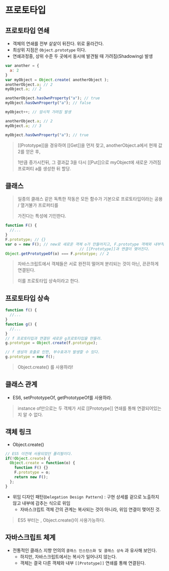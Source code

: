 # 프로토타입

## 프로토타입 연쇄

- 객체의 연쇄를 전부 샅샅이 뒤진다. 위로 올라간다.
- 최상위 지점은 `Object.prototype` 이다.
- 연쇄과정중, 상위 수준 두 곳에서 동시에 발견될 때 가려짐(Shadowing) 발생

```javascript
var another = {
  a: 2
}
var myObject = Object.create( anotherObject );
anotherObject.a; // 2
myObject.a; // 2

anotherObject.hasOwnProperty("a"); // true
myObject.hasOwnProperty("a"); // false

myObject++; // 암시적 가려짐 발생

anotherObject.a; // 2
myObject.a; // 3

myObject.hasOwnProperty("a"); // true
```

> [[Prototype]]을 경유하여 [[Get]]을 먼저 찾고, anotherObject.a에서 현재 값 2를 얻은 후,
>
> 1만큼 증가시킨뒤, 그 결과값 3을 다시 [[Put]]으로 myObject에 새로운 가려짐 프로퍼티 a를 생성한 뒤 할당.



## 클래스

> 일종의 클래스 같은 독특한 작동은 모든 함수가 기본으로 프로토타입이라는 공용 / 열거불가 프로퍼티를
>
> 가진다는 특성에 기인한다.

```javascript
function F() {
  //...
}
F.prototype; // {}
var o = new F(); // new로 새로운 객체 o가 만들어지고, F.prototype 객체와 내부적으로
								 // [[Prototype]]과 연결이 맺어진다.
Object.getPrototypeOf(o) === F.prototype; // 2
```

> 자바스크립트에서 객체들은 서로 완전히 떨어져 분리되는 것이 아닌, 끈끈하게 연결된다.
>
> 이를 프로토타입 상속이라고 한다.



## 프로토타입 상속

```javascript
function f() {
  //...
}
function g() {
  //...
}
// f 프로토타입과 연결된 새로운 g프로토타입을 만들라.
g.prototype = Object.create(f.prototype);

// f 생성자 호출로 인한, 부수효과가 발생할 수 있다.
g.prototype = new f();
```

> Object.create() 를 사용하라!



##  클래스 관계

- ES6, setPrototypeOf, getPrototypeOf를 사용하라.

> instance of만으로는 두 객체가 서로 [[Prototype]] 연쇄를 통해 연결되어있는지 알 수 없다.





## 객체 링크

- Object.create()

```JAVASCRIPT
// ES5 이전에 사용되었던 폴리필이다.
if(!Object.create) {
  Object.create = function(o) {
    function F() {}
    F.prototype = o;
    return new F();
  };
}
```

- 위임 디자인 패턴(`Delegation Design Pattern`) : 구현 상세를 겉으로 노출하지 않고 내부에 감추는 식으로 위임
  - 자바스크립트 객체 간의 관계는 복사되는 것이 아니라, 위임 연결이 맺어진 것. 

> ES5 부터는 , Object.create()이 사용가능하다.



## 자바스크립트 체계

- 전통적인 클래스 지향 언의의 `클래스 인스턴스화 및 클래스 상속` 과 유사해 보인다.
  - 하지만, 자바스크립트에서는 복사가 일어나지 않는다.
  - 객체는 결국 다른 객체와 내부 `[[Prototype]]` 연쇄를 통해 연결된다.







































